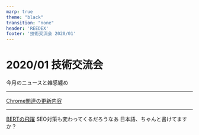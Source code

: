 ```yaml
---
marp: true
theme: "black"
transition: "none"
header: 'REEDEX'
footer: '技術交流会 2020/01'
---
```


# 2020/01 技術交流会
今月のニュースと雑感纏め

---

[Chrome関連の更新内容](https://qiita.com/ykyk1218/items/59d0307c3c129a2933ee)



---


[BERTの飛躍](https://tech.nikkeibp.co.jp/atcl/nxt/column/18/01129/120400002/)
SEO対策も変わってくるだろうなあ
日本語、ちゃんと書けてますか？


